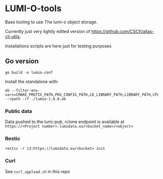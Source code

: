 # LUMI-O-tools
Base tooling to use The lumi-o object storage. 

Currently just very lightly edited version of https://github.com/CSCfi/allas-cli-utils. 

Installations scripts are here just for testing purposes

## Go version
```
go build -o lumio-conf
```


Install the standalone with:

```
eb --filter-env-vars=CMAKE_PREFIX_PATH,PKG_CONFIG_PATH,LD_LIBRARY_PATH,LIBRARY_PATH,CPATH,XDG_DATA_DIRS --rpath -rf ./lumio-1.0.0.eb
```

### Public data

Data pushed to the lumi-pub, rclone endpoint is available
at `https://<Project number>.lumidata.eu/<bucket_name>/<object>`

### Restic

`restic -r s3:https://lumidata.eu/<bucket> init`

### Curl

See `curl_uppload.sh` in this repo
